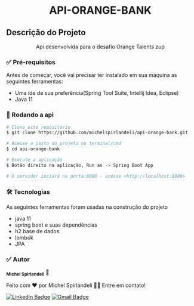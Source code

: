 <h1 align="center">API-ORANGE-BANK</h1>

## Descrição do Projeto
<p align="center">Api desenvolvida para o desafio Orange Talents zup</p>

### ✅ Pré-requisitos

Antes de começar, você vai precisar ter instalado em sua máquina as seguintes ferramentas:

- Uma ide de sua preferência(Spring Tool Suite, Intellij Idea, Eclipse)
- Java 11

### 🎲 Rodando a api

```bash
# Clone este repositório
$ git clone https://github.com/michelspirlandeli/api-orange-bank.git

# Acesse a pasta do projeto no terminal/cmd
$ cd api-orange-bank

# Execute a aplicação 
$ Botão direito na aplicação, Run as -> Spring Boot App

# O servidor inciará na porta:8080 - acesse <http://localhost:8080>

```

### 🛠 Tecnologias

As seguintes ferramentas foram usadas na construção do projeto

- java 11
- spring boot e suas dependências
- h2 base de dados
- lombok
- JPA

### ✅ Autor

<sub><b>Michel Spirlandeli</b></sub></a> <a>🚀</a>


Feito com ❤️ por Michel Spirlandeli 👋🏽 Entre em contato!

[![Linkedin Badge](https://img.shields.io/badge/-Michel-blue?style=flat-square&logo=Linkedin&logoColor=white&link=https://www.linkedin.com/in/michel-spirlandeli/)](https://www.linkedin.com/in/michel-spirlandeli/) 
[![Gmail Badge](https://img.shields.io/badge/-michelspirlandeli10@gmail.com-c14438?style=flat-square&logo=Gmail&logoColor=white&link=mailto:michelspirlandeli10@gmail.com)](mailto:michelspirlandeli10@gmail.com)
